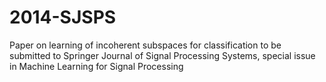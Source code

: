 2014-SJSPS
==========

Paper on learning of incoherent subspaces for classification to be submitted to Springer Journal of Signal Processing Systems, special issue in Machine Learning for Signal Processing
